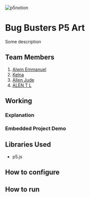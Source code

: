 ![p5notion](https://github.com/user-attachments/assets/51c7453c-b15a-4452-91fa-f42c1c9bf975)

# Bug Busters P5 Art

Some description

## Team Members

1. [Alwin Emmanuel](https://github.com/Alwin42)
2. [Kelna](https://github.com/kelna-teres)
3. [Allen Jude](https://github.com/ajallen14)
4. [ALEN T L](https://github.com/ALENTL)

## Working

### Explanation

### Embedded Project Demo

## Libraries Used

- p5.js

## How to configure

## How to run
